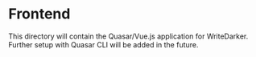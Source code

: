 # Frontend

This directory will contain the Quasar/Vue.js application for WriteDarker.
Further setup with Quasar CLI will be added in the future.
